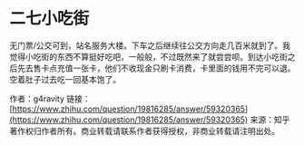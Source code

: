 # 二七小吃街

无门票/公交可到，站名服务大楼。下车之后继续往公交方向走几百米就到了。我觉得小吃街的东西不算挺好吃吧，一般般，不过既然来了就尝尝呗。到达小吃街之后先去售卡点充值一张卡，他们不收现金只刷卡消费，卡里面的钱用不完可以退。空着肚子过去吃一回基本饱了。

作者：g4ravity 链接：[https://www.zhihu.com/question/19816285/answer/59320365](https://www.zhihu.com/question/19816285/answer/59320365) 来源：知乎 著作权归作者所有。商业转载请联系作者获得授权，非商业转载请注明出处。

